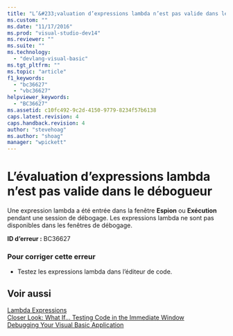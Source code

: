 ```yaml
---
title: "L’&#233;valuation d’expressions lambda n’est pas valide dans le d&#233;bogueur | Microsoft Docs"
ms.custom: ""
ms.date: "11/17/2016"
ms.prod: "visual-studio-dev14"
ms.reviewer: ""
ms.suite: ""
ms.technology: 
  - "devlang-visual-basic"
ms.tgt_pltfrm: ""
ms.topic: "article"
f1_keywords: 
  - "bc36627"
  - "vbc36627"
helpviewer_keywords: 
  - "BC36627"
ms.assetid: c10fc492-9c2d-4150-9779-8234f57b6138
caps.latest.revision: 4
caps.handback.revision: 4
author: "stevehoag"
ms.author: "shoag"
manager: "wpickett"
---
```

# L’&#233;valuation d’expressions lambda n’est pas valide dans le d&#233;bogueur
Une expression lambda a été entrée dans la fenêtre **Espion** ou **Exécution** pendant une session de débogage. Les expressions lambda ne sont pas disponibles dans les fenêtres de débogage.  
  
 **ID d’erreur :** BC36627  
  
### Pour corriger cette erreur  
  
-   Testez les expressions lambda dans l’éditeur de code.  
  
## Voir aussi  
 [Lambda Expressions](/dotnet/visual-basic/programming-guide/language-features/procedures/lambda-expressions)   
 [Closer Look: What If... Testing Code in the Immediate Window](http://msdn.microsoft.com/fr-fr/3613a627-09a4-44e1-9cc2-f2a29f4e0744)   
 [Debugging Your Visual Basic Application](/dotnet/visual-basic/developing-apps/debugging)